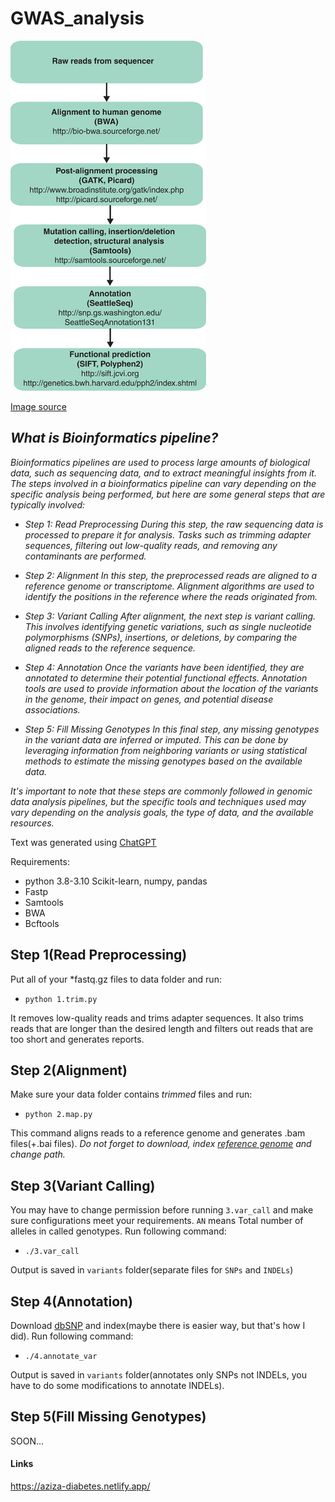 # GWAS_analysis

![IM](im.png)


[Image source](https://www.researchgate.net/figure/Schematic-of-a-bioinformatics-pipeline-Examples-of-the-most-commonly-used-publicly_fig3_250923605)

## *What is Bioinformatics pipeline?*

*Bioinformatics pipelines are used to process large amounts of biological data, such as sequencing data, and to extract meaningful insights from it. The steps involved in a bioinformatics pipeline can vary depending on the specific analysis being performed, but here are some general steps that are typically involved:*

 - *Step 1: Read Preprocessing During this step, the raw sequencing data
   is processed to prepare it for analysis. Tasks such as trimming
   adapter sequences, filtering out low-quality reads, and removing any
   contaminants are performed.*
   
 - *Step 2: Alignment In this step, the preprocessed reads are aligned to
   a reference genome or transcriptome. Alignment algorithms are used to
   identify the positions in the reference where the reads originated
   from.*
   
  - *Step 3: Variant Calling After alignment, the next step is variant
   calling. This involves identifying genetic variations, such as single
   nucleotide polymorphisms (SNPs), insertions, or deletions, by
   comparing the aligned reads to the reference sequence.*
   
   - *Step 4: Annotation Once the variants have been identified, they are
   annotated to determine their potential functional effects. Annotation
   tools are used to provide information about the location of the
   variants in the genome, their impact on genes, and potential disease
   associations.*
   
   - *Step 5: Fill Missing Genotypes In this final step, any missing
   genotypes in the variant data are inferred or imputed. This can be
   done by leveraging information from neighboring variants or using
   statistical methods to estimate the missing genotypes based on the
   available data.*

*It's important to note that these steps are commonly followed in genomic data analysis pipelines, but the specific tools and techniques used may vary depending on the analysis goals, the type of data, and the available resources.*

Text was generated using [ChatGPT](https://chat.openai.com/)

Requirements:

 - python 3.8-3.10 
 Scikit-learn, numpy, pandas 
 - Fastp 
 - Samtools 
 - BWA
 - Bcftools

## Step 1(Read Preprocessing)

Put all of your *fastq.gz files to data folder and run:
-     python 1.trim.py

It removes low-quality reads and trims adapter sequences. It also trims reads that are longer than the desired length and filters out reads that are too short and generates reports.


## Step 2(Alignment)

Make sure your data folder contains *trimmed* files and run:
-     python 2.map.py

This command aligns reads to a reference genome and generates .bam files(+.bai files).
*Do not forget to download, index [reference genome](https://www.ncbi.nlm.nih.gov/genome/guide/human/) and change path.*

## Step 3(Variant Calling)

You may have to change permission before running `3.var_call` and make sure configurations meet your requirements. `AN` means Total number of alleles in called genotypes.
Run following command:

-     ./3.var_call

Output is saved in `variants` folder(separate files for `SNPs` and `INDELs`)

## Step 4(Annotation)

Download [dbSNP](https://www.ncbi.nlm.nih.gov/genome/guide/human/) and index(maybe there is easier way, but that's how I did).
Run following command:

-     ./4.annotate_var

Output is saved in `variants` folder(annotates only SNPs not INDELs, you have to do some modifications to annotate INDELs).

## Step 5(Fill Missing Genotypes)

SOON...


#### Links
https://aziza-diabetes.netlify.app/

